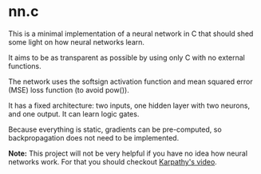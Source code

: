 # nn.c

This is a minimal implementation of a neural network in C that should shed some light on how neural networks learn.

It aims to be as transparent as possible by using only C with no external functions.

The network uses the softsign activation function and mean squared error (MSE) loss function (to avoid pow()).

It has a fixed architecture: two inputs, one hidden layer with two neurons, and one output. It can learn logic gates.

Because everything is static, gradients can be pre-computed, so backpropagation does not need to be implemented.

**Note:** This project will not be very helpful if you have no idea how neural networks work. For that you should checkout [Karpathy's video](https://www.youtube.com/watch?v=VMj-3S1tku0&t=6918s).

